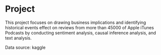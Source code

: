 # Project

This project focuses on drawing business implications and identifying historical events effect on reviews from more than 
45000 of Apple iTunes Podcasts by conducting sentiment analysis, causal inference analysis, and text analysis. 

Data source: kaggle 

